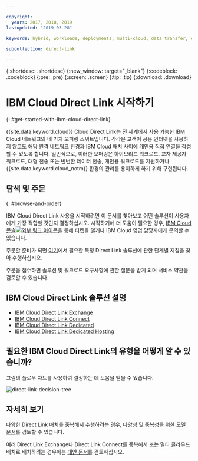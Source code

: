 ```yaml
---

copyright:
  years: 2017, 2018, 2019
lastupdated: "2019-03-28"

keywords: hybrid, workloads, deployments, multi-cloud, data transfer, descriptions, diverse, redundant

subcollection: direct-link

---
```


{:shortdesc: .shortdesc}
{:new_window: target="_blank"}
{:codeblock: .codeblock}
{:pre: .pre}
{:screen: .screen}
{:tip: .tip}
{:download: .download}

# IBM Cloud Direct Link 시작하기
{: #get-started-with-ibm-cloud-direct-link}

{{site.data.keyword.cloud}} Cloud Direct Link는 전 세계에서 사용 가능한 IBM Cloud 네트워크의 네 가지 오퍼링 스위트입니다. 각각은 고객이 공용 인터넷을 사용하지 않고도 해당 원격 네트워크 환경과 IBM Cloud 배치 사이에 개인용 직접 연결을 작성할 수 있도록 합니다. 일반적으로, 이러한 오퍼링은 하이브리드 워크로드, 교차 제공자 워크로드, 대형 전송 또는 빈번한 데이터 전송, 개인용 워크로드를 지원하거나 {{site.data.keyword.cloud_notm}} 환경의 관리를 용이하게 하기 위해 구현됩니다.

## 탐색 및 주문
{: #browse-and-order}

IBM Cloud Direct Link 사용을 시작하려면 이 문서를 찾아보고 어떤 솔루션이 사용자에게 가장 적합할 것인지 결정하십시오. 시작하기에 더 도움이 필요한 경우, [IBM Cloud 콘솔![외부 링크 아이콘](../../icons/launch-glyph.svg "외부 링크 아이콘")](https://cloud.ibm.com/unifiedsupport/cases/add)을 통해 티켓을 열거나 IBM Cloud 영업 담당자에게 문의할 수 있습니다.

주문할 준비가 되면 [여기](/docs/infrastructure/direct-link?topic=direct-link-order-ibm-cloud-direct-link)에서 필요한 특정 Direct Link 솔루션에 관한 단계별 지침을 찾아 수행하십시오.

주문을 접수하면 솔루션 및 워크로드 요구사항에 관한 질문을 받게 되며 서비스 약관을 검토할 수 있습니다.

## IBM Cloud Direct Link 솔루션 설명

 * [IBM Cloud Direct Link Exchange](/docs/infrastructure/direct-link?topic=direct-link-direct-link-exchange-solution)
 * [IBM Cloud Direct Link Connect](/docs/infrastructure/direct-link?topic=direct-link-direct-link-connect-solution)
 * [IBM Cloud Direct Link Dedicated](/docs/infrastructure/direct-link?topic=direct-link-direct-link-dedicated-solution)
 * [IBM Cloud Direct Link Dedicated Hosting](/docs/infrastructure/direct-link?topic=direct-link-direct-link-dedicated-hosting-solution)


## 필요한 IBM Cloud Direct Link의 유형을 어떻게 알 수 있습니까?

그림의 플로우 차트를 사용하여 결정하는 데 도움을 받을 수 있습니다.

![direct-link-decision-tree](/images/direct-link-decision-tree.png)

## 자세히 보기

다양한 Direct Link 배치를 중복해서 수행하려는 경우, [다양성 및 중복성을 위한 모델 문서](/docs/infrastructure/direct-link?topic=direct-link-models-for-diversity-and-redundancy-in-direct-link)를 검토할 수 있습니다.

여러 Direct Link Exchange나 Direct Link Connect를 중복해서 또는 멀티 클라우드 배치로 배치하려는 경우에는 [대안 문서](/docs/infrastructure/direct-link?topic=direct-link-alternatives-for-your-ibm-cloud-direct-link-deployment)를 검토하십시오.
